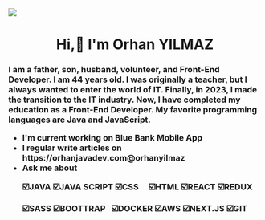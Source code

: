 <img src="https://github.com/orhanjavadev/orhanjavadev/blob/main/kartvizim.jpeg?raw=true">

<h1 align="center">Hi,👋 I'm Orhan YILMAZ

<h3  align center =" >Front-End Developer</h3>

<p align= "justify">I am a father, son, husband, volunteer, and Front-End Developer. I am 44 years old. I was originally a teacher, but I always wanted to enter the world of IT. Finally, in 2023, I made the transition to the IT industry. Now, I have completed my education as a Front-End Developer. My favorite programming languages are Java and JavaScript.</p>

<ul>
  <li> I'm current working on <b>Blue Bank Mobile App </b> </li>
  <li> I regular write articles on https://orhanjavadev.com@orhanyilmaz </li>
  <li> Ask me about 
    <p>☑️JAVA&nbsp;☑️JAVA SCRIPT&nbsp;☑️CSS&nbsp;&nbsp;&nbsp;&nbsp;&nbsp;☑️HTML&nbsp;☑️REACT&nbsp;☑️REDUX </p>
    ☑️SASS&nbsp;☑️BOOTTRAP&nbsp;&nbsp;&nbsp;☑️DOCKER&nbsp;☑️AWS&nbsp;☑️NEXT.JS&nbsp;☑️GIT </p>&nbsp;
   
    

    
  

 




  </li>
</ul>
